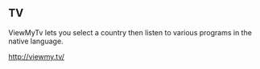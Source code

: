 ## TV

ViewMyTv lets you select a country then listen to various programs in the native language.

http://viewmy.tv/
